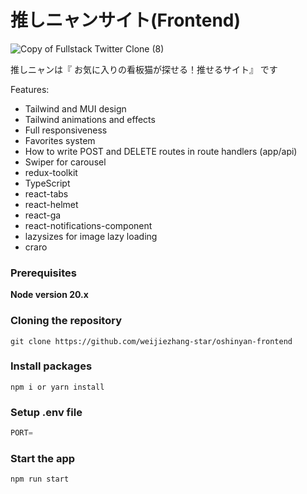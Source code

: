 # 推しニャンサイト(Frontend)

![Copy of Fullstack Twitter Clone (8)](https://oshinyan.love/ogp.webp)

推しニャンは『 お気に入りの看板猫が探せる！推せるサイト』 です

Features:

- Tailwind and MUI design
- Tailwind animations and effects
- Full responsiveness
- Favorites system
- How to write POST and DELETE routes in route handlers (app/api)
- Swiper for carousel
- redux-toolkit
- TypeScript
- react-tabs
- react-helmet
- react-ga
- react-notifications-component
- lazysizes for image lazy loading
- craro

### Prerequisites

**Node version 20.x**

### Cloning the repository

```shell
git clone https://github.com/weijiezhang-star/oshinyan-frontend
```

### Install packages

```shell
npm i or yarn install
```

### Setup .env file

```js
PORT=
```

### Start the app

```shell
npm run start
```
